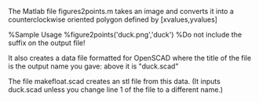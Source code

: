 The Matlab file figures2points.m takes an image and converts it into a counterclockwise oriented polygon defined by 
[xvalues,yvalues]

%Sample Usage
%figure2points('duck.png','duck') %Do not include the suffix on the output file! 

It also creates a data file formatted for OpenSCAD where the title of the file is the output name you gave:  above it is "duck.scad" 

The file makefloat.scad creates an stl file from this data. 
(It inputs duck.scad unless you change line 1 of the file to a different name.)